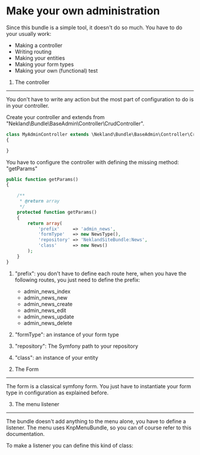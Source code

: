 Make your own administration
============================

Since this bundle is a simple tool, it doesn't do so much. You have to do your usually work:
*  Making a controller
*  Writing routing
*  Making your entities
*  Making your form types
*  Making your own (functional) test

1) The controller
-----------------

You don't have to write any action but the most part of configuration to do is in your controller.

Create your controller and extends from "Nekland\Bundle\BaseAdmin\Controller\CrudController".

```PHP
class MyAdminController extends \Nekland\Bundle\BaseAdmin\Controller\CrudController
{

}
```

You have to configure the controller with defining the missing method: "getParams"

```PHP
public function getParams()
{

    /**
     * @return array
     */
    protected function getParams()
    {
        return array(
            'prefix'     => 'admin_news',
            'formType'   => new NewsType(),
            'repository' => 'NeklandSiteBundle:News',
            'class'      => new News()
        );
    }
}
```

1. "prefix": you don't have to define each route here, when you have the following routes, you just need to define the prefix:
   *  admin_news_index
   *  admin_news_new
   *  admin_news_create
   *  admin_news_edit
   *  admin_news_update
   *  admin_news_delete

2. "formType": an instance of your form type
3. "repository": The Symfony path to your repository
4. "class": an instance of your entity

2) The Form
-----------

The form is a classical symfony form. You just have to instantiate your form type in configuration as explained before.

3) The menu listener
--------------------

The bundle doesn't add anything to the menu alone, you have to define a listener. The menu uses KnpMenuBundle, so you
can of course refer to this documentation.

To make a listener you can define this kind of class:
